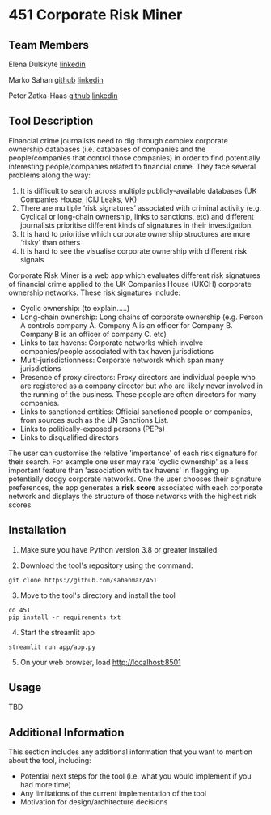 # 451 Corporate Risk Miner

## Team Members
Elena Dulskyte [linkedin](https://www.linkedin.com/in/elena-dulskyte-50b83aa2/)

Marko Sahan [github](http://github.com/sahanmar) [linkedin](https://www.linkedin.com/in/msahan/)

Peter Zatka-Haas [github](http://github.com/peterzh) [linkedin](https://www.linkedin.com/in/peterzatkahaas)

## Tool Description

Financial crime journalists need to dig through complex corporate ownership databases (i.e. databases of companies and the people/companies that control those companies) in order to find potentially interesting people/companies related to financial crime. They face several problems along the way:
1. It is difficult to search across multiple publicly-available databases (UK Companies House, ICIJ Leaks, VK)
2. There are multiple ‘risk signatures’ associated with criminal activity (e.g. Cyclical or long-chain ownership, links to sanctions, etc) and different journalists prioritise different kinds of signatures in their investigation.
3. It is hard to prioritise which corporate ownership structures are more ‘risky’ than others
4. It is hard to see the visualise corporate ownership with different risk signals

Corporate Risk Miner is a web app which evaluates different risk signatures of financial crime applied to the UK Companies House (UKCH) corporate ownership networks. These risk signatures include:
* Cyclic ownership: (to explain.....)
* Long-chain ownership: Long chains of corporate ownership (e.g. Person A controls company A. Company A is an officer for Company B. Company B is an officer of company C. etc)
* Links to tax havens: Corporate networks which involve companies/people associated with tax haven jurisdictions
* Multi-jurisdictionness: Corporate networsk which span many jurisdictions
* Presence of proxy directors: Proxy directors are individual people who are registered as a company director but who are likely never involved in the running of the business. These people are often directors for many companies.
* Links to sanctioned entities: Official sanctioned people or companies, from sources such as the UN Sanctions List.
* Links to politically-exposed persons (PEPs)
* Links to disqualified directors

The user can customise the relative 'importance' of each risk signature for their search. For example one user may rate 'cyclic ownership' as a less important feature than 'association with tax havens' in flagging up potentially dodgy corporate networks. One the user chooses their signature preferences, the app generates a **risk score** associated with each corporate network and displays the structure of those networks with the highest risk scores.

## Installation

1. Make sure you have Python version 3.8 or greater installed

2. Download the tool's repository using the command:
```
git clone https://github.com/sahanmar/451
```

3. Move to the tool's directory and install the tool
```
cd 451
pip install -r requirements.txt
```

4. Start the streamlit app
```
streamlit run app/app.py
```

5. On your web browser, load [http://localhost:8501](http://localhost:8501)

## Usage

TBD

## Additional Information
This section includes any additional information that you want to mention about the tool, including:
- Potential next steps for the tool (i.e. what you would implement if you had more time)
- Any limitations of the current implementation of the tool
- Motivation for design/architecture decisions
